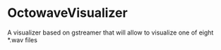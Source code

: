 # OctowaveVisualizer
A visualizer based on gstreamer that will allow to visualize one of eight *.wav files 
